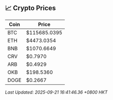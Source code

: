 ## 📈 Crypto Prices

| Coin | Price |
| ---- | ----- |
| BTC | $115685.0395 |
| ETH | $4473.0354 |
| BNB | $1070.6649 |
| CRV | $0.7970 |
| ARB | $0.4929 |
| OKB | $198.5360 |
| DOGE | $0.2667 |

_Last Updated: 2025-09-21 16:41:46.36 +0800 HKT_